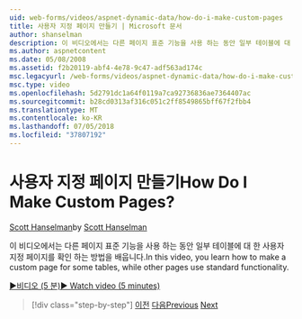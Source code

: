 ```yaml
---
uid: web-forms/videos/aspnet-dynamic-data/how-do-i-make-custom-pages
title: 사용자 지정 페이지 만들기 | Microsoft 문서
author: shanselman
description: 이 비디오에서는 다른 페이지 표준 기능을 사용 하는 동안 일부 테이블에 대 한 사용자 지정 페이지를 확인 하는 방법을 배웁니다.
ms.author: aspnetcontent
ms.date: 05/08/2008
ms.assetid: f2b20119-abf4-4e78-9c47-adf563ad174c
msc.legacyurl: /web-forms/videos/aspnet-dynamic-data/how-do-i-make-custom-pages
msc.type: video
ms.openlocfilehash: 5d2791dc1a64f0119a7ca92736836ae7364407ac
ms.sourcegitcommit: b28cd0313af316c051c2ff8549865bff67f2fbb4
ms.translationtype: MT
ms.contentlocale: ko-KR
ms.lasthandoff: 07/05/2018
ms.locfileid: "37807192"
---
```

<a name="how-do-i-make-custom-pages"></a><span data-ttu-id="45710-104">사용자 지정 페이지 만들기</span><span class="sxs-lookup"><span data-stu-id="45710-104">How Do I Make Custom Pages?</span></span>
====================
<span data-ttu-id="45710-105">[Scott Hanselman](https://github.com/shanselman)</span><span class="sxs-lookup"><span data-stu-id="45710-105">by [Scott Hanselman](https://github.com/shanselman)</span></span>

<span data-ttu-id="45710-106">이 비디오에서는 다른 페이지 표준 기능을 사용 하는 동안 일부 테이블에 대 한 사용자 지정 페이지를 확인 하는 방법을 배웁니다.</span><span class="sxs-lookup"><span data-stu-id="45710-106">In this video, you learn how to make a custom page for some tables, while other pages use standard functionality.</span></span>

[<span data-ttu-id="45710-107">&#9654;비디오 (5 분)</span><span class="sxs-lookup"><span data-stu-id="45710-107">&#9654; Watch video (5 minutes)</span></span>](https://channel9.msdn.com/Blogs/ASP-NET-Site-Videos/how-do-i-make-custom-pages)

> [!div class="step-by-step"]
> <span data-ttu-id="45710-108">[이전](how-do-i-handle-business-logic-exceptions.md)
> [다음](how-do-i-display-unknown-datatypes.md)</span><span class="sxs-lookup"><span data-stu-id="45710-108">[Previous](how-do-i-handle-business-logic-exceptions.md)
[Next](how-do-i-display-unknown-datatypes.md)</span></span>
